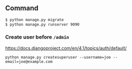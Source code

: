 ## Command

```sh
$ python manage.py migrate
$ python manage.py runserver 9090
```


### Create user before `/admin`

https://docs.djangoproject.com/en/4.1/topics/auth/default/

```
python manage.py createsuperuser --username=joe --email=joe@example.com
```